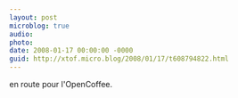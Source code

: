 ```yaml
---
layout: post
microblog: true
audio: 
photo: 
date: 2008-01-17 00:00:00 -0000
guid: http://xtof.micro.blog/2008/01/17/t608794822.html
---
```

en route pour l'OpenCoffee.
